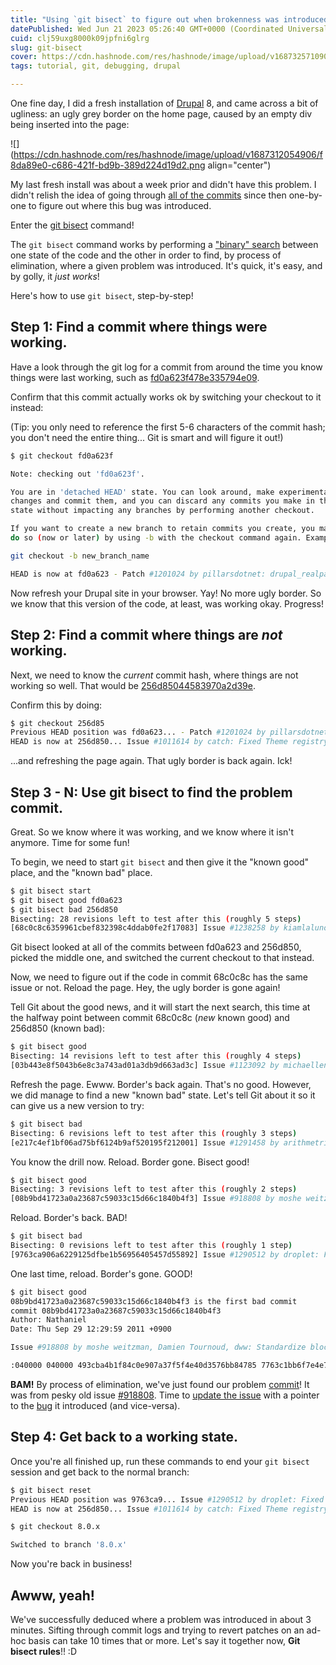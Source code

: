 ```yaml
---
title: "Using `git bisect` to figure out when brokenness was introduced"
datePublished: Wed Jun 21 2023 05:26:40 GMT+0000 (Coordinated Universal Time)
cuid: clj59uxg8000k09jpfni6glrg
slug: git-bisect
cover: https://cdn.hashnode.com/res/hashnode/image/upload/v1687325710902/c87af813-479c-4144-a294-7819e0d3f4cf.png
tags: tutorial, git, debugging, drupal

---
```


One fine day, I did a fresh installation of [Drupal](https://www.drupal.org/) 8, and came across a bit of ugliness: an ugly grey border on the home page, caused by an empty div being inserted into the page:

![](https://cdn.hashnode.com/res/hashnode/image/upload/v1687312054906/f8da89e0-c686-421f-bd9b-389d224d19d2.png align="center")

My last fresh install was about a week prior and didn't have this problem. I didn't relish the idea of going through [all of the commits](https://git.drupalcode.org/project/drupal/-/commits) since then one-by-one to figure out where this bug was introduced.

Enter the [git bisect](https://git-scm.com/docs/git-bisect) command!

The `git bisect` command works by performing a ["binary" search](http://en.wikipedia.org/wiki/Binary_search_algorithm) between one state of the code and the other in order to find, by process of elimination, where a given problem was introduced. It's quick, it's easy, and by golly, it *just works*!

Here's how to use `git bisect`, step-by-step!

## **Step 1: Find a commit where things were working.**

Have a look through the git log for a commit from around the time you know things were last working, such as [fd0a623f478e335794e09](https://git.drupalcode.org/project/drupal/-/commit/fd0a623f478e335794e09).

Confirm that this commit actually works ok by switching your checkout to it instead:

(Tip: you only need to reference the first 5-6 characters of the commit hash; you don't need the entire thing... Git is smart and will figure it out!)

```bash
$ git checkout fd0a623f

Note: checking out 'fd0a623f'.

You are in 'detached HEAD' state. You can look around, make experimental
changes and commit them, and you can discard any commits you make in this
state without impacting any branches by performing another checkout.

If you want to create a new branch to retain commits you create, you may
do so (now or later) by using -b with the checkout command again. Example:

git checkout -b new_branch_name

HEAD is now at fd0a623 - Patch #1201024 by pillarsdotnet: drupal_realpath() should describe when it should be used.
```

Now refresh your Drupal site in your browser. Yay! No more ugly border. So we know that this version of the code, at least, was working okay. Progress!

## **Step 2: Find a commit where things are *not* working.**

Next, we need to know the *current* commit hash, where things are not working so well. That would be [256d85044583970a2d39e](https://git.drupalcode.org/project/drupal/-/commit/256d85044583970a2d39e).

Confirm this by doing:

```bash
$ git checkout 256d85
Previous HEAD position was fd0a623... - Patch #1201024 by pillarsdotnet: drupal_realpath() should describe when it should be used.
HEAD is now at 256d850... Issue #1011614 by catch: Fixed Theme registry can grow too large for MySQL max_allowed_packet() and memcache default slab size.
```

...and refreshing the page again. That ugly border is back again. Ick!

## **Step 3 - N: Use git bisect to find the problem commit.**

Great. So we know where it was working, and we know where it isn't anymore. Time for some fun!

To begin, we need to start `git bisect` and then give it the "known good" place, and the "known bad" place.

```bash
$ git bisect start
$ git bisect good fd0a623
$ git bisect bad 256d850
Bisecting: 28 revisions left to test after this (roughly 5 steps)
[68c0c8c6359961cbef832398c4ddab0fe2f17083] Issue #1238258 by kiamlaluno, izmeez: Change 'Track page visits' to 'Page visits'.
```

Git bisect looked at all of the commits between fd0a623 and 256d850, picked the middle one, and switched the current checkout to that instead.

Now, we need to figure out if the code in commit 68c0c8c has the same issue or not. Reload the page. Hey, the ugly border is gone again!

Tell Git about the good news, and it will start the next search, this time at the halfway point between commit 68c0c8c (*new* known good) and 256d850 (known bad):

```bash
$ git bisect good
Bisecting: 14 revisions left to test after this (roughly 4 steps)
[03b443e8f5043b6e8c3a743ad01a3db9d663ad3c] Issue #1123092 by michaellenahan, varunarora: Fixed user-profile.tpl.php doc has confusing/misleading first paragraph.
```

Refresh the page. Ewww. Border's back again. That's no good. However, we did manage to find a new "known bad" state. Let's tell Git about it so it can give us a new version to try:

```bash
$ git bisect bad
Bisecting: 6 revisions left to test after this (roughly 3 steps)
[e217c4ef1bf06ad75bf6124b9af520195f212001] Issue #1291458 by arithmetric: Fixed Database::getConnection mentions short-lived fixed bug and shouldn't.
```

You know the drill now. Reload. Border gone. Bisect good!

```bash
$ git bisect good
Bisecting: 3 revisions left to test after this (roughly 2 steps)
[08b9bd41723a0a23687c59033c15d66c1840b4f3] Issue #918808 by moshe weitzman, Damien Tournoud, dww: Standardize block cache as a drupal_render() #cache.
```

Reload. Border's back. BAD!

```bash
$ git bisect bad
Bisecting: 0 revisions left to test after this (roughly 1 step)
[9763ca906a6229125dfbe1b56956405457d55892] Issue #1290512 by droplet: Fixed Seven: remove duplicated css.
```

One last time, reload. Border's gone. GOOD!

```bash
$ git bisect good
08b9bd41723a0a23687c59033c15d66c1840b4f3 is the first bad commit
commit 08b9bd41723a0a23687c59033c15d66c1840b4f3
Author: Nathaniel
Date: Thu Sep 29 12:29:59 2011 +0900

Issue #918808 by moshe weitzman, Damien Tournoud, dww: Standardize block cache as a drupal_render() #cache.

:040000 040000 493cba4b1f84c0e907a37f5f4e40d3576bb84785 7763c1bb6f7e4e7b1296863b5df945f5b1760f67 M modules
```

**BAM!** By process of elimination, we've just found our problem [commit](https://git.drupalcode.org/project/drupal/-/commit/08b9bd41723a0a23687c59033c15d66c1840b4f3)! It was from pesky old issue [#918808](http://drupal.org/node/918808). Time to [update the issue](http://drupal.org/node/918808#comment-5065722) with a pointer to the [bug](http://drupal.org/node/1297370) it introduced (and vice-versa).

## **Step 4: Get back to a working state.**

Once you're all finished up, run these commands to end your `git bisect` session and get back to the normal branch:

```bash
$ git bisect reset
Previous HEAD position was 9763ca9... Issue #1290512 by droplet: Fixed Seven: remove duplicated css.
HEAD is now at 256d850... Issue #1011614 by catch: Fixed Theme registry can grow too large for MySQL max_allowed_packet() and memcache default slab size.

$ git checkout 8.0.x

Switched to branch '8.0.x'
```

Now you're back in business!

## **Awww, yeah!**

We've successfully deduced where a problem was introduced in about 3 minutes. Sifting through commit logs and trying to revert patches on an ad-hoc basis can take 10 times that or more. Let's say it together now, **Git bisect rules**!! :D